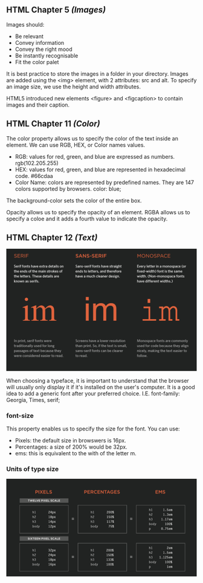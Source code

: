 ## HTML Chapter 5 *(Images)*

Images should:
  - Be relevant
  - Convey information
  - Convey the right mood
  - Be instantly recognisable
  - Fit the color palet

It is best practice to store the images in a folder in your directory. Images are added using the \<img> element, with 2 attributes: src and alt. To specify an image size, we use the height and width attributes. 

HTML5 introduced new elements \<figure> and \<figcaption> to contain images and their caption. 

## HTML Chapter 11 *(Color)*

The color property allows us to specify the color of the text inside an element. We can use RGB, HEX, or Color names values.

  * RGB: values for red, green, and blue are expressed as numbers. rgb(102.205.255)
  * HEX: values for red, green, and blue are represented in hexadecimal code. #66cdaa
  * Color Name: colors are represented by predefined names. They are 147 colors supported by browsers. color: blue;

The background-color sets the color of the entire box. 

Opacity allows us to specify the opacity of an element. RGBA allows us to specify a coloe and it adds a fourth value to indicate the opacity. 

## HTML Chapter 12 *(Text)*

![Typeface Terminology](/img/typeface.png "Type Face")

When choosing a typeface, it is important to understand that the browser will usually only display it if it's installed on the user's computer. It is a good idea to add a generic font after your preferred choice. I.E. font-family: Georgia, Times, serif;

### font-size
This property enables us to specify the size for the font. You can use:
  - Pixels: the default size in browswers is 16px. 
  - Percentages: a size of 200% would be 32px.
  - ems: this is equivalent to the with of the letter m.

  ### Units of type size

  ![Units of Type Size](/img/typesize.PNG "Type Size")

  
